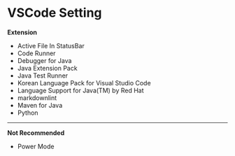 # VSCode Setting

**Extension**

- Active File In StatusBar
- Code Runner
- Debugger for Java
- Java Extension Pack
- Java Test Runner
- Korean Language Pack for Visual Studio Code
- Language Support for Java(TM) by Red Hat
- markdownlint
- Maven for Java
- Python
---
**Not Recommended**
- Power Mode